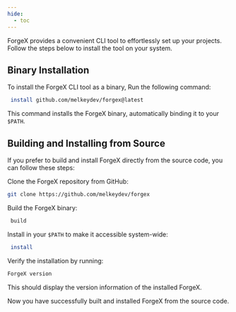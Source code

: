 ```yaml
---
hide:
  - toc
---
```

ForgeX provides a convenient CLI tool to effortlessly set up your  projects. Follow the steps below to install the tool on your system.

## Binary Installation

To install the ForgeX CLI tool as a binary, Run the following command:

```sh
 install github.com/melkeydev/forgex@latest
```

This command installs the ForgeX binary, automatically binding it to your `$PATH`.


## Building and Installing from Source

If you prefer to build and install ForgeX directly from the source code, you can follow these steps:

Clone the ForgeX repository from GitHub:

```sh
git clone https://github.com/melkeydev/forgex
```
   
Build the ForgeX binary:

```sh
 build
```
Install in your `$PATH` to make it accessible system-wide:

```sh
 install
```

Verify the installation by running:

```sh
ForgeX version
```

This should display the version information of the installed ForgeX.

Now you have successfully built and installed ForgeX from the source code.
